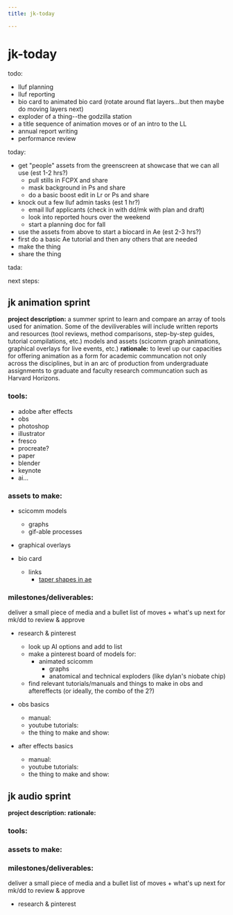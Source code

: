 ```yaml
---
title: jk-today

---
```


# jk-today





todo:


- lluf planning
- lluf reporting
- bio card to animated bio card (rotate around flat layers...but then maybe do moving layers next)
- exploder of a thing--the godzilla station
- a title sequence of animation moves or of an intro to the LL
- annual report writing
- performance review

today:
- get "people" assets from the greenscreen at showcase that we can all use (est 1-2 hrs?)
    - pull stills in FCPX and share
    - mask background in Ps and share
    - do a basic boost edit in Lr or Ps and share
- knock out a few lluf admin tasks (est 1 hr?)
    - email lluf applicants (check in with dd/mk with plan and draft)
    - look into reported hours over the weekend
    - start a planning doc for fall
- use the assets from above to start a biocard in Ae (est 2-3 hrs?)
- first do a basic Ae tutorial and then any others that are needed
- make the thing
- share the thing



tada:



next steps:





## jk animation sprint
**project description:** a summer sprint to learn and compare an array of tools used for animation. Some of the deviliverables will include written reports and resources (tool reviews, method comparisons, step-by-step guides, tutorial compilations, etc.) models and assets (scicomm graph animations, graphical overlays for live events, etc.)
**rationale:** to level up our capacities for offering animation as a form for academic communcation not only across the disciplines, but in an arc of production from undergraduate assignments to graduate and faculty research communcation such as Harvard Horizons.  

### tools:
* adobe after effects
* obs
* photoshop
* illustrator
* fresco
* procreate?
* paper
* blender
* keynote
* ai...

### assets to make:
* scicomm models
    * graphs
    * gif-able processes
* graphical overlays

* bio card
    * links
        * [taper shapes in ae](https://helpx.adobe.com/after-effects/using/taper-shape-strokes.html)

### milestones/deliverables:
deliver a small piece of media and a bullet list of moves + what's up next for mk/dd to review & approve
- research & pinterest 
    - look up AI options and add to list
    - make a pinterest board of models for:
        - animated scicomm
            - graphs
            - anatomical and technical exploders (like dylan's niobate chip)
    - find relevant tutorials/manuals and things to make in obs and aftereffects (or ideally, the combo of the 2?)



- obs basics 
    - manual:
    - youtube tutorials:
    - the thing to make and show:
- after effects basics
    - manual:
    - youtube tutorials:
    - the thing to make and show:






## jk audio sprint
**project description:** 
**rationale:** 

### tools:


### assets to make:


### milestones/deliverables:
deliver a small piece of media and a bullet list of moves + what's up next for mk/dd to review & approve
- research & pinterest 
